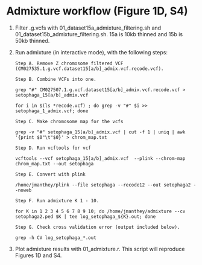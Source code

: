 # Admixture workflow (Figure 1D, S4) 

1.  Filter .g.vcfs with 01_dataset15a_admixture_filtering.sh and 01_dataset15b_admixture_filtering.sh. 15a is 10kb thinned and 15b is 50kb thinned.
2.  Run admixture (in interactive mode), with the following steps:

        Step A. Remove Z chromosome filtered VCF (CM027535.1.g.vcf.dataset15[a/b]_admix.vcf.recode.vcf). 

        Step B. Combine VCFs into one. 
        
        grep "#" CM027507.1.g.vcf.dataset15[a/b]_admix.vcf.recode.vcf > setophaga_15[a/b]_admix.vcf

        for i in $(ls *recode.vcf) ; do grep -v "#" $i >> setophaga_1_admix.vcf; done

        Step C. Make chromosome map for the vcfs

        grep -v "#" setophaga_15[a/b]_admix.vcf | cut -f 1 | uniq | awk '{print $0"\t"$0}' > chrom_map.txt
        
        Step D. Run vcftools for vcf

        vcftools --vcf setophaga_15[a/b]_admix.vcf  --plink --chrom-map chrom_map.txt --out setophaga

        Step E. Convert with plink

        /home/jmanthey/plink --file setophaga --recode12 --out setophaga2 --noweb

        Step F. Run admixture K 1 - 10. 

        for K in 1 2 3 4 5 6 7 8 9 10; do /home/jmanthey/admixture --cv setophaga2.ped $K | tee log_setophaga_${K}.out; done 

        Step G. Check cross validation error (output included below). 

        grep -h CV log_setophaga_*.out

3. Plot admixture results with 01_admixture.r. This script will reproduce Figures 1D and S4. 

